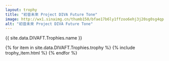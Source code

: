 ```yaml
---
layout: trophy
title: "初音未來 Project DIVA Future Tone"
image: http://wx1.sinaimg.cn/thumb150/bfae17b6ly1ffzoo6ehj3j20sg0sg4qp
alt: "初音未來 Project DIVA Future Tone"
---
```


<tr><td colspan="4"><p>{{ site.data.DIVAFT.Trophies.name }}</p></td></tr>

{% for item in site.data.DIVAFT.Trophies.trophy %}
{% include trophy_item.html %}
{% endfor %}
